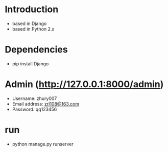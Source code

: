 # Introduction 
- based in Django
- based in Python 2.x

# Dependencies 
- pip install Django




# Admin (http://127.0.0.1:8000/admin)
- Username: zhury007
- Email address: zrl108@163.com
- Password: qq123456

# run
- python manage.py runserver